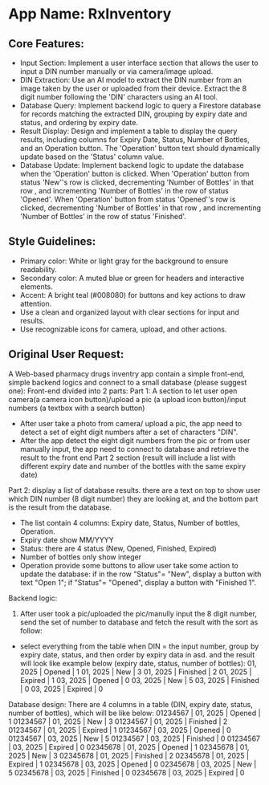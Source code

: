 # **App Name**: RxInventory

## Core Features:

- Input Section: Implement a user interface section that allows the user to input a DIN number manually or via camera/image upload.
- DIN Extraction: Use an AI model to extract the DIN number from an image taken by the user or uploaded from their device. Extract the 8 digit number following the 'DIN' characters using an AI tool.
- Database Query: Implement backend logic to query a Firestore database for records matching the extracted DIN, grouping by expiry date and status, and ordering by expiry date.
- Result Display: Design and implement a table to display the query results, including columns for Expiry Date, Status, Number of Bottles, and an Operation button. The 'Operation' button text should dynamically update based on the 'Status' column value.
- Database Update: Implement backend logic to update the database when the 'Operation' button is clicked. When 'Operation' button from status 'New''s row is clicked, decrementing 'Number of Bottles' in that row , and incrementing  'Number of Bottles' in the row of status 'Opened'. When  'Operation' button from status 'Opened''s row is clicked, decrementing 'Number of Bottles' in that row , and incrementing  'Number of Bottles' in the row of status 'Finished'.

## Style Guidelines:

- Primary color: White or light gray for the background to ensure readability.
- Secondary color: A muted blue or green for headers and interactive elements.
- Accent: A bright teal (#008080) for buttons and key actions to draw attention.
- Use a clean and organized layout with clear sections for input and results.
- Use recognizable icons for camera, upload, and other actions.

## Original User Request:
A Web-based pharmacy drugs inventry app contain a simple front-end, simple backend logics and connect to a small database (please suggest one):
Front-end divided into 2 parts:
Part 1: A section to let user open camera(a camera icon button)/upload a pic (a upload icon button)/input numbers (a textbox with a search button)
- After user take a photo from camera/ upload a pic, the app need to detect a set of eight digit numbers after a set of characters "DIN".
- After the app detect the eight digit numbers from the pic or from user manually input, the app need to connect to database and retrieve the result to the front end Part 2 section (result will include a list with different expiry date and number of the bottles with the same expiry date)

Part 2: display a list of database results. there are a text on top to show user which DIN number (8 digit number) they are looking at, and the bottom part is the result from the database.
- The list contain 4 columns: Expiry date, Status, Number of bottles, Operation.
- Expiry date show MM/YYYY
- Status: there are 4 status (New, Opened, Finished, Expired)
- Number of bottles only show integer
- Operation provide some buttons to allow user take some action to update the database: if in the row "Status"= "New", display a button with text "Open 1"; if "Status"= "Opened", display a button with "Finished 1". 

Backend logic:
1. After user took a pic/uploaded the pic/manully input the 8 digit number, send the set of number to database and fetch the result with the sort as follow:
- select everything from the table when DIN = the input number, group by expiry date, status, and then order by expiry data in asd.
and the result will look like example below (expiry date, status, number of bottles):
01, 2025 | Opened | 1
01, 2025 | New | 3
01, 2025 | Finished | 2
01, 2025 | Expired | 1
03, 2025 | Opened | 0
03, 2025 | New | 5
03, 2025 | Finished | 0
03, 2025 | Expired | 0

Database design: There are 4 columns in a table (DIN, expiry date, status, number of bottles), which will be like below:
01234567 | 01, 2025 | Opened | 1
01234567 | 01, 2025 | New | 3
01234567 | 01, 2025 | Finished | 2
01234567 | 01, 2025 | Expired | 1
01234567 | 03, 2025 | Opened | 0
01234567 | 03, 2025 | New | 5
01234567 | 03, 2025 | Finished | 0
01234567 | 03, 2025 | Expired | 0
02345678 | 01, 2025 | Opened | 1
02345678 | 01, 2025 | New | 3
02345678 | 01, 2025 | Finished | 2
02345678 | 01, 2025 | Expired | 1
02345678 | 03, 2025 | Opened | 0
02345678 | 03, 2025 | New | 5
02345678 | 03, 2025 | Finished | 0
02345678 | 03, 2025 | Expired | 0
  